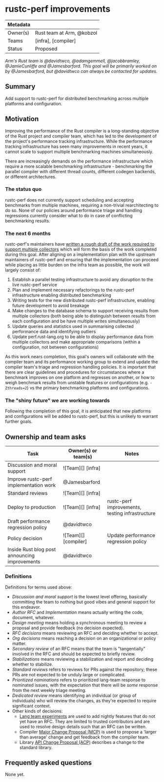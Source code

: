 # rustc-perf improvements

| Metadata |                           |
|----------|---------------------------|
| Owner(s) | Rust team at Arm, @kobzol |
| Teams    | [infra], [compiler]       |
| Status   | Proposed                  |

*Arm's Rust team is @davidtwco, @adamgemmell, @jacobbramley, @JamieCunliffe and @Jamesbarford.
This goal will be primarily worked on by @Jamesbarford, but @davidtwco can always be contacted for
updates.*

## Summary

Add support to rustc-perf for distributed benchmarking across multiple platforms and configuration.

## Motivation

Improving the performance of the Rust compiler is a long-standing objective of the Rust project
and compiler team, which has led to the development of the project's performance tracking
infrastructure. While the performance tracking infrastructure has seen many improvements in recent
years, it cannot scale to support multiple benchmarking machines simultaneously.

There are increasingly demands on the performance infrastructure which require a more scalable
benchmarking infrastructure - benchmarking the parallel compiler with different thread counts,
different codegen backends, or different architectures.

### The status quo

rustc-perf does not currently support scheduling and accepting benchmarks from multiple machines,
requiring a non-trivial rearchitecting to do so. None of our policies around performance triage
and handling regressions currently consider what to do in case of conflicting benchmarking results.

### The next 6 months

rustc-perf's maintainers have [written a rough draft of the work required to support multiple
collectors](https://hackmd.io/X1wsQvkwQB-gb5PO7t2Czw) which will form the basis of the work
completed during this goal. After aligning on a implementation plan with the upstream maintainers
of rustc-perf and ensuring that the implementation can proceed while placing as little burden on
the infra team as possible, the work will largely consist of:

1. Establish a parallel testing infrastructure to avoid any disruption to the live rustc-perf
   service
2. Plan and implement necessary refactorings to the rustc-perf infrastructure enabling distributed
   benchmarking
3. Writing tests for the new distributed rustc-perf infrastructure, enabling future development to
   avoid breakage
4. Make changes to the database schema to support receiving results from multiple collectors (both
   being able to distinguish between results from each configuration and be have multiple writes
   simultaneously)
5. Update queries and statistics used in summarising collected performance data and identifying
   outliers
6. Update perf.rust-lang.org to be able to display performance data from multiple collectors and
   make appropriate comparisons (within a configuration, not between configurations)

As this work nears completion, this goal's owners will collaborate with the compiler team and its
performance working group to extend and update the compiler team's triage and regression handling
policies. It is important that there are clear guidelines and procedures for circumstances where a
 benchmark improves on one platform and regresses on another, or how to weigh benchmark results
from unstable features or configurations (e.g. `-Zthreads=2`) vs the primary benchmarking platforms
and configurations.

### The "shiny future" we are working towards

Following the completion of this goal, it is anticipated that new platforms and configurations
will be added to rustc-perf, but this is unlikely to warrant further goals.

## Ownership and team asks

| Task                                          | Owner(s) or team(s)  | Notes                                           |
|-----------------------------------------------|----------------------|-------------------------------------------------|
| Discussion and moral support                  | ![Team][] [infra]    |                                                 |
| Improve rustc-perf implementation work        | @Jamesbarford        |                                                 |
| Standard reviews                              | ![Team][] [infra]    |                                                 |
| Deploy to production                          | ![Team][] [infra]    | rustc-perf improvements, testing infrastructure |
| Draft performance regression policy           | @davidtwco           |                                                 |
| Policy decision                               | ![Team][] [compiler] | Update performance regression policy            |
| Inside Rust blog post announcing improvements | @davidtwco           |                                                 |

### Definitions

Definitions for terms used above:

* *Discussion and moral support* is the lowest level offering, basically committing the team to
  nothing but good vibes and general support for this endeavor.
* *Author RFC* and *Implementation* means actually writing the code, document, whatever.
* *Design meeting* means holding a synchronous meeting to review a proposal and provide feedback
  (no decision expected).
* *RFC decisions* means reviewing an RFC and deciding whether to accept.
* *Org decisions* means reaching a decision on an organizational or policy matter.
* *Secondary review* of an RFC means that the team is "tangentially" involved in the RFC and
  should be expected to briefly review.
* *Stabilizations* means reviewing a stabilization and report and deciding whether to stabilize.
* *Standard reviews* refers to reviews for PRs against the repository; these PRs are not expected
  to be unduly large or complicated.
* *Prioritized nominations* refers to prioritized lang-team response to nominated issues, with
  the expectation that there will be *some* response from the next weekly triage meeting.
* *Dedicated review* means identifying an individual (or group of individuals) who will review the
  changes, as they're expected to require significant context.
* Other kinds of decisions:
    * [Lang team experiments](https://lang-team.rust-lang.org/how_to/experiment.html) are used
      to add nightly features that do not yet have an RFC. They are limited to trusted contributors
      and are used to resolve design details such that an RFC can be written.
    * Compiler [Major Change Proposal (MCP)](https://forge.rust-lang.org/compiler/mcp.html) is
      used to propose a 'larger than average' change and get feedback from the compiler team.
    * Library [API Change Proposal (ACP)](https://std-dev-guide.rust-lang.org/development/feature-lifecycle.html)
      describes a change to the standard library.

## Frequently asked questions

None yet.
